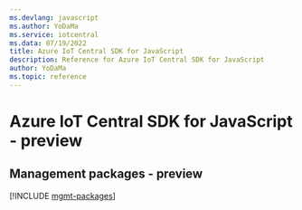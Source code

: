 ```yaml
---
ms.devlang: javascript
ms.author: YoDaMa
ms.service: iotcentral
ms.data: 07/19/2022
title: Azure IoT Central SDK for JavaScript
description: Reference for Azure IoT Central SDK for JavaScript
author: YoDaMa
ms.topic: reference
---
```

# Azure IoT Central SDK for JavaScript - preview

## Management packages - preview
[!INCLUDE [mgmt-packages](iot-central-mgmt-index.md)]
